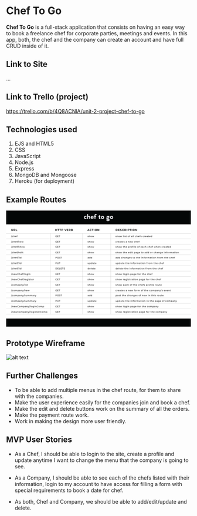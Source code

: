 # Chef To Go


**Chef To Go** is a full-stack application that consists on having an easy way to book a freelance chef for corporate parties, meetings and events. In this app, both, the chef and the company can create an account and have full CRUD inside of it.

## Link to Site
...



## Link to Trello (project)
https://trello.com/b/4Q8ACNlA/unit-2-project-chef-to-go



## Technologies used
1. EJS and HTML5
2. CSS
3. JavaScript
4. Node.js
5. Express
6. MongoDB and Mongoose
7. Heroku (for deployment)



## Example Routes
![alt text](images/routes-01.png)



## Prototype Wireframe
![alt text](images/wireframe.png)



## Further Challenges
- To be able to add multiple menus in the chef route, for them to share with the companies.
- Make the user experience easily for the companies join and book a chef.
- Make the edit and delete buttons work on the summary of all the orders.
- Make the payment route work.
- Work in making the design more user friendly.



## MVP User Stories
* As a Chef, I should be able to login to the site, create a profile and update anytime I want to change the menu that the company is going to see.

* As a Company, I should be able to see each of the chefs listed with their information, login to my account to have access for filling a form with special requirements to book a date for chef.

* As both, Chef and Company, we should be able to add/edit/update and delete.
